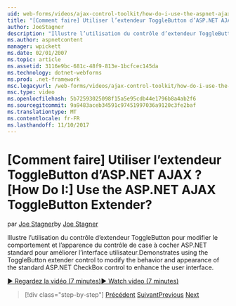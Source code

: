 ```yaml
---
uid: web-forms/videos/ajax-control-toolkit/how-do-i-use-the-aspnet-ajax-togglebutton-extender
title: "[Comment faire] Utiliser l’extendeur ToggleButton d’ASP.NET AJAX ? | Microsoft Docs"
author: JoeStagner
description: "Illustre l’utilisation du contrôle d’extendeur ToggleButton pour modifier le comportement et l’apparence du contrôle de case à cocher ASP.NET standard pour améliorer l’utilisateur entre réseaux virtuels..."
ms.author: aspnetcontent
manager: wpickett
ms.date: 02/01/2007
ms.topic: article
ms.assetid: 3116e9bc-681c-48f9-813e-1bcfcec145da
ms.technology: dotnet-webforms
ms.prod: .net-framework
msc.legacyurl: /web-forms/videos/ajax-control-toolkit/how-do-i-use-the-aspnet-ajax-togglebutton-extender
msc.type: video
ms.openlocfilehash: 5b72593025098f15a5e95cdb44e1796b8a4ab2f6
ms.sourcegitcommit: 9a9483aceb34591c97451997036a9120c3fe2baf
ms.translationtype: MT
ms.contentlocale: fr-FR
ms.lasthandoff: 11/10/2017
---
```

<a name="how-do-i-use-the-aspnet-ajax-togglebutton-extender"></a><span data-ttu-id="a7650-104">[Comment faire] Utiliser l’extendeur ToggleButton d’ASP.NET AJAX ?</span><span class="sxs-lookup"><span data-stu-id="a7650-104">[How Do I:] Use the ASP.NET AJAX ToggleButton Extender?</span></span>
====================
<span data-ttu-id="a7650-105">par [Joe Stagner](https://github.com/JoeStagner)</span><span class="sxs-lookup"><span data-stu-id="a7650-105">by [Joe Stagner](https://github.com/JoeStagner)</span></span>

<span data-ttu-id="a7650-106">Illustre l’utilisation du contrôle d’extendeur ToggleButton pour modifier le comportement et l’apparence du contrôle de case à cocher ASP.NET standard pour améliorer l’interface utilisateur.</span><span class="sxs-lookup"><span data-stu-id="a7650-106">Demonstrates using the ToggleButton extender control to modify the behavior and appearance of the standard ASP.NET CheckBox control to enhance the user interface.</span></span>

[<span data-ttu-id="a7650-107">&#9654; Regardez la vidéo (7 minutes)</span><span class="sxs-lookup"><span data-stu-id="a7650-107">&#9654; Watch video (7 minutes)</span></span>](https://channel9.msdn.com/Blogs/ASP-NET-Site-Videos/how-do-i-use-the-aspnet-ajax-togglebutton-extender)

>[!div class="step-by-step"]
<span data-ttu-id="a7650-108">[Précédent](how-do-i-use-the-aspnet-ajax-hovermenu-extender.md)
[Suivant](how-do-i-use-the-aspnet-ajax-dropshadow-extender.md)</span><span class="sxs-lookup"><span data-stu-id="a7650-108">[Previous](how-do-i-use-the-aspnet-ajax-hovermenu-extender.md)
[Next](how-do-i-use-the-aspnet-ajax-dropshadow-extender.md)</span></span>
